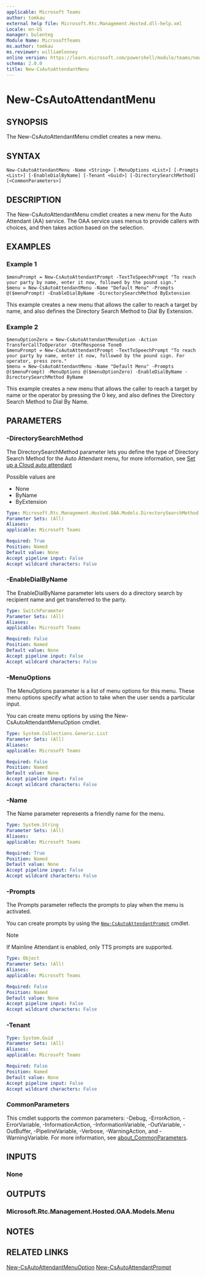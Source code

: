 ```yaml
---
applicable: Microsoft Teams
author: tomkau
external help file: Microsoft.Rtc.Management.Hosted.dll-help.xml
Locale: en-US
manager: bulenteg
Module Name: MicrosoftTeams
ms.author: tomkau
ms.reviewer: williamlooney
online version: https://learn.microsoft.com/powershell/module/teams/new-csautoattendantmenu
schema: 2.0.0
title: New-CsAutoAttendantMenu
---
```


# New-CsAutoAttendantMenu

## SYNOPSIS
The New-CsAutoAttendantMenu cmdlet creates a new menu.

## SYNTAX

```
New-CsAutoAttendantMenu -Name <String> [-MenuOptions <List>] [-Prompts <List>] [-EnableDialByName] [-Tenant <Guid>] [-DirectorySearchMethod] [<CommonParameters>]
```

## DESCRIPTION
The New-CsAutoAttendantMenu cmdlet creates a new menu for the Auto Attendant (AA) service. The OAA service uses menus to provide callers with choices, and then takes action based on the selection.

## EXAMPLES

### Example 1
```
$menuPrompt = New-CsAutoAttendantPrompt -TextToSpeechPrompt "To reach your party by name, enter it now, followed by the pound sign."
$menu = New-CsAutoAttendantMenu -Name "Default Menu" -Prompts @($menuPrompt) -EnableDialByName -DirectorySearchMethod ByExtension
```

This example creates a new menu that allows the caller to reach a target by name, and also defines the Directory Search Method to Dial By Extension.

### Example 2
```
$menuOptionZero = New-CsAutoAttendantMenuOption -Action TransferCallToOperator -DtmfResponse Tone0
$menuPrompt = New-CsAutoAttendantPrompt -TextToSpeechPrompt "To reach your party by name, enter it now, followed by the pound sign. For operator, press zero."
$menu = New-CsAutoAttendantMenu -Name "Default Menu" -Prompts @($menuPrompt) -MenuOptions @($menuOptionZero) -EnableDialByName -DirectorySearchMethod ByName
```

This example creates a new menu that allows the caller to reach a target by name or the operator by pressing the 0 key, and also defines the Directory Search Method to Dial By Name.

## PARAMETERS

### -DirectorySearchMethod
The DirectorySearchMethod parameter lets you define the type of Directory Search Method for the Auto Attendant menu, for more information, see [Set up a Cloud auto attendant](https://learn.microsoft.com/MicrosoftTeams/create-a-phone-system-auto-attendant?WT.mc_id=TeamsAdminCenterCSH)

Possible values are

- None
- ByName
- ByExtension

```yaml
Type: Microsoft.Rtc.Management.Hosted.OAA.Models.DirectorySearchMethod
Parameter Sets: (All)
Aliases:
applicable: Microsoft Teams

Required: True
Position: Named
Default value: None
Accept pipeline input: False
Accept wildcard characters: False
```

### -EnableDialByName
The EnableDialByName parameter lets users do a directory search by recipient name and get transferred to the party.

```yaml
Type: SwitchParameter
Parameter Sets: (All)
Aliases:
applicable: Microsoft Teams

Required: False
Position: Named
Default value: None
Accept pipeline input: False
Accept wildcard characters: False
```

### -MenuOptions
The MenuOptions parameter is a list of menu options for this menu. These menu options specify what action to take when the user sends a particular input.

You can create menu options by using the New-CsAutoAttendantMenuOption cmdlet.

```yaml
Type: System.Collections.Generic.List
Parameter Sets: (All)
Aliases:
applicable: Microsoft Teams

Required: False
Position: Named
Default value: None
Accept pipeline input: False
Accept wildcard characters: False
```

### -Name
The Name parameter represents a friendly name for the menu.

```yaml
Type: System.String
Parameter Sets: (All)
Aliases:
applicable: Microsoft Teams

Required: True
Position: Named
Default value: None
Accept pipeline input: False
Accept wildcard characters: False
```

### -Prompts
The Prompts parameter reflects the prompts to play when the menu is activated.

You can create prompts by using the [`New-CsAutoAttendantPrompt`](https://learn.microsoft.com/powershell/module/teams/new-csautoattendantprompt) cmdlet.

> [!NOTE]
> If Mainline Attendant is enabled, only TTS prompts are supported.

```yaml
Type: Object
Parameter Sets: (All)
Aliases:
applicable: Microsoft Teams

Required: False
Position: Named
Default value: None
Accept pipeline input: False
Accept wildcard characters: False
```

### -Tenant

```yaml
Type: System.Guid
Parameter Sets: (All)
Aliases:
applicable: Microsoft Teams

Required: False
Position: Named
Default value: None
Accept pipeline input: False
Accept wildcard characters: False
```

### CommonParameters
This cmdlet supports the common parameters: -Debug, -ErrorAction, -ErrorVariable, -InformationAction, -InformationVariable, -OutVariable, -OutBuffer, -PipelineVariable, -Verbose, -WarningAction, and -WarningVariable. For more information, see [about_CommonParameters](https://go.microsoft.com/fwlink/?LinkID=113216).

## INPUTS

### None

## OUTPUTS

### Microsoft.Rtc.Management.Hosted.OAA.Models.Menu

## NOTES

## RELATED LINKS

[New-CsAutoAttendantMenuOption](https://learn.microsoft.com/powershell/module/teams/new-csautoattendantmenuoption)
[New-CsAutoAttendantPrompt](https://learn.microsoft.com/powershell/module/teams/new-csautoattendantmenuoption)
